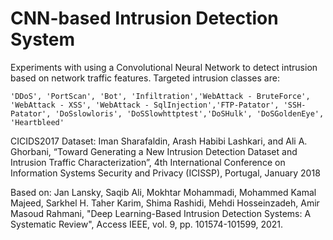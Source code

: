CNN-based Intrusion Detection System
===

Experiments with using a Convolutional Neural Network to detect intrusion based on network traffic features. Targeted intrusion classes are:

`'DDoS', 'PortScan', 'Bot', 'Infiltration','WebAttack - BruteForce', 'WebAttack - XSS', 'WebAttack - SqlInjection','FTP-Patator', 'SSH-Patator', 'DoSslowloris', 'DoSSlowhttptest','DoSHulk', 'DoSGoldenEye', 'Heartbleed'`

CICIDS2017 Dataset: Iman Sharafaldin, Arash Habibi Lashkari, and Ali A. Ghorbani, “Toward Generating a New Intrusion Detection Dataset and Intrusion Traffic Characterization”, 4th International Conference on Information Systems Security and Privacy (ICISSP), Portugal, January 2018

Based on: Jan Lansky, Saqib Ali, Mokhtar Mohammadi, Mohammed Kamal Majeed, Sarkhel H. Taher Karim, Shima Rashidi, Mehdi Hosseinzadeh, Amir Masoud Rahmani, "Deep Learning-Based Intrusion Detection Systems: A Systematic Review", Access IEEE, vol. 9, pp. 101574-101599, 2021.